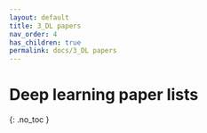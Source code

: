 ```yaml
---
layout: default
title: 3_DL papers
nav_order: 4
has_children: true
permalink: docs/3_DL papers
---
```


# Deep learning paper lists
{: .no_toc }

